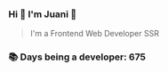 ### Hi 👋 I&#39;m Juani 🦁

> I&#39;m a Frontend Web Developer SSR

### 📚 Days being a developer: 675

